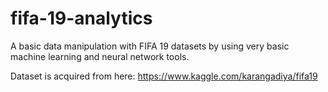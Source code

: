 # fifa-19-analytics
A basic data manipulation with FIFA 19 datasets by using very basic machine learning and neural network tools.

Dataset is acquired from here: https://www.kaggle.com/karangadiya/fifa19
